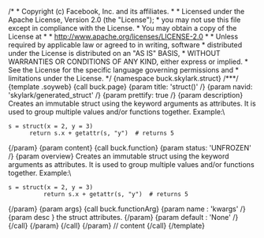 /\* \* Copyright (c) Facebook, Inc. and its affiliates. \* \* Licensed
under the Apache License, Version 2.0 (the \"License\"); \* you may not
use this file except in compliance with the License. \* You may obtain a
copy of the License at \* \* http://www.apache.org/licenses/LICENSE-2.0
\* \* Unless required by applicable law or agreed to in writing,
software \* distributed under the License is distributed on an \"AS IS\"
BASIS, \* WITHOUT WARRANTIES OR CONDITIONS OF ANY KIND, either express
or implied. \* See the License for the specific language governing
permissions and \* limitations under the License. \*/ {namespace
buck.skylark.struct} /\*\*\*/ {template .soyweb} {call buck.page} {param
title: \'struct()\' /} {param navid: \'skylark/generated_struct\' /}
{param prettify: true /} {param description} Creates an immutable struct
using the keyword arguments as attributes. It is used to group multiple
values and/or functions together. Example:\

``` language-python
s = struct(x = 2, y = 3)
      return s.x + getattr(s, "y")  # returns 5
```

{/param} {param content} {call buck.function} {param status:
\'UNFROZEN\' /} {param overview} Creates an immutable struct using the
keyword arguments as attributes. It is used to group multiple values
and/or functions together. Example:\

``` language-python
s = struct(x = 2, y = 3)
          return s.x + getattr(s, "y")  # returns 5
```

{/param} {param args} {call buck.functionArg} {param name : \'kwargs\'
/} {param desc } the struct attributes. {/param} {param default :
\'None\' /} {/call} {/param} {/call} {/param} // content {/call}
{/template}
